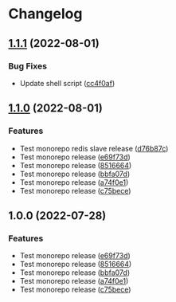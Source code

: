 # Changelog

## [1.1.1](https://github.com/abhishekshukla247/guestbook-gitops/compare/redis-slave-v1.1.0...redis-slave-v1.1.1) (2022-08-01)


### Bug Fixes

* Update shell script ([cc4f0af](https://github.com/abhishekshukla247/guestbook-gitops/commit/cc4f0afd4d9443ee7044c29def4b753e99568db3))

## [1.1.0](https://github.com/abhishekshukla247/guestbook-gitops/compare/redis-slave-v1.0.0...redis-slave-v1.1.0) (2022-08-01)


### Features

* Test monorepo redis slave release ([d76b87c](https://github.com/abhishekshukla247/guestbook-gitops/commit/d76b87c680279f3418e852efb118e43573eb0687))
* Test monorepo release ([e69f73d](https://github.com/abhishekshukla247/guestbook-gitops/commit/e69f73dfaaab81125f8c95f83f5c16e9bc7a32b4))
* Test monorepo release ([8516664](https://github.com/abhishekshukla247/guestbook-gitops/commit/85166647c89c320d4e4857be1874d9f6ffe99f64))
* Test monorepo release ([bbfa07d](https://github.com/abhishekshukla247/guestbook-gitops/commit/bbfa07dc960c543437a2e441bf12ec01bb787c78))
* Test monorepo release ([a74f0e1](https://github.com/abhishekshukla247/guestbook-gitops/commit/a74f0e1a06715f162032de11440d5a7890aca53a))
* Test monorepo release ([c75bece](https://github.com/abhishekshukla247/guestbook-gitops/commit/c75becefb5610a8907d4d08c445d81572dc56540))

## 1.0.0 (2022-07-28)


### Features

* Test monorepo release ([e69f73d](https://github.com/abhishekshukla247/guestbook-gitops/commit/e69f73dfaaab81125f8c95f83f5c16e9bc7a32b4))
* Test monorepo release ([8516664](https://github.com/abhishekshukla247/guestbook-gitops/commit/85166647c89c320d4e4857be1874d9f6ffe99f64))
* Test monorepo release ([bbfa07d](https://github.com/abhishekshukla247/guestbook-gitops/commit/bbfa07dc960c543437a2e441bf12ec01bb787c78))
* Test monorepo release ([a74f0e1](https://github.com/abhishekshukla247/guestbook-gitops/commit/a74f0e1a06715f162032de11440d5a7890aca53a))
* Test monorepo release ([c75bece](https://github.com/abhishekshukla247/guestbook-gitops/commit/c75becefb5610a8907d4d08c445d81572dc56540))
